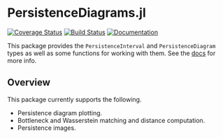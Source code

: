 # PersistenceDiagrams.jl

[![Coverage Status](https://coveralls.io/repos/github/mtsch/PersistenceDiagrams.jl/badge.svg?branch=master)](https://coveralls.io/github/mtsch/PersistenceDiagrams.jl?branch=master)
[![Build Status](https://travis-ci.org/mtsch/PersistenceDiagrams.jl.svg?branch=master)](https://travis-ci.org/mtsch/PersistenceDiagrams.jl)
[![Documentation](https://img.shields.io/badge/docs-latest-blue.svg)](https://mtsch.github.io/PersistenceDiagrams.jl/dev)

This package provides the `PersistenceInterval` and `PersistenceDiagram` types as well as
some functions for working with them. See the
[docs](https://mtsch.github.io/PersistenceDiagrams.jl/dev/) for more info.

## Overview

This package currently supports the following.

* Persistence diagram plotting.
* Bottleneck and Wasserstein matching and distance computation.
* Persistence images.

